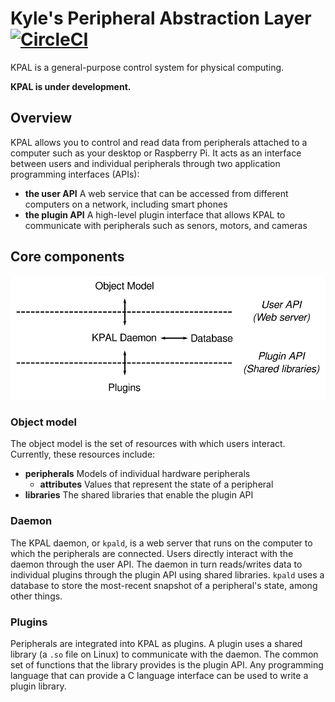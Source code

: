 # Kyle's Peripheral Abstraction Layer [![CircleCI](https://circleci.com/gh/kmdouglass/kpal.svg?style=svg)](https://circleci.com/gh/kmdouglass/kpal)

KPAL is a general-purpose control system for physical computing.

**KPAL is under development.**

## Overview

KPAL allows you to control and read data from peripherals attached to a computer such as your
desktop or Raspberry Pi. It acts as an interface between users and individual peripherals through
two application programming interfaces (APIs):

- **the user API** A web service that can be accessed from different computers on a network,
  including smart phones
- **the plugin API** A high-level plugin interface that allows KPAL to communicate with
  peripherals such as senors, motors, and cameras
  
## Core components

![High level architecture of KPAL](./resources/img/high_level_architecture.svg)

### Object model

The object model is the set of resources with which users interact. Currently, these resources
include:

- **peripherals** Models of individual hardware peripherals
  - **attributes** Values that represent the state of a peripheral
- **libraries** The shared libraries that enable the plugin API

### Daemon

The KPAL daemon, or `kpald`, is a web server that runs on the computer to which the peripherals are
connected. Users directly interact with the daemon through the user API. The daemon in turn
reads/writes data to individual plugins through the plugin API using shared libraries. `kpald` uses
a database to store the most-recent snapshot of a peripheral's state, among other things.

### Plugins

Peripherals are integrated into KPAL as plugins. A plugin uses a shared library (a `.so` file on
Linux) to communicate with the daemon. The common set of functions that the library provides is the
plugin API. Any programming language that can provide a C language interface can be used to write a
plugin library.
